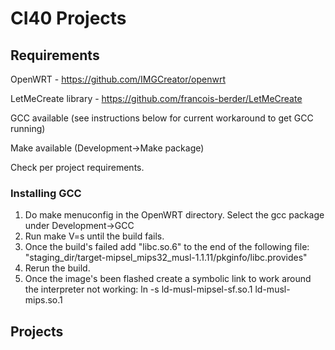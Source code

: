 # CI40 Projects

## Requirements

OpenWRT - https://github.com/IMGCreator/openwrt

LetMeCreate library - https://github.com/francois-berder/LetMeCreate

GCC available (see instructions below for current workaround to get GCC running)

Make available (Development->Make package)

Check per project requirements.

### Installing GCC

1. Do make menuconfig in the OpenWRT directory. Select the gcc package under Development->GCC
2. Run make V=s until the build fails.
3. Once the build's failed add "libc.so.6" to the end of the following file: "staging_dir/target-mipsel_mips32_musl-1.1.11/pkginfo/libc.provides"
4. Rerun the build.
5. Once the image's been flashed create a symbolic link to work around the interpreter not working: ln -s ld-musl-mipsel-sf.so.1 ld-musl-mips.so.1

## Projects
